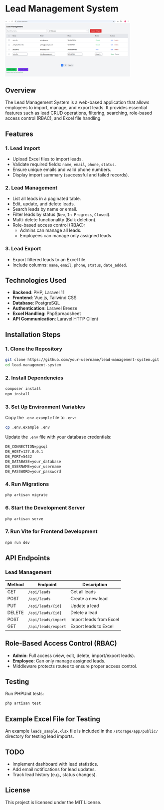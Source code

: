 # Lead Management System

<img src="public/images/lead_management_system.png" alt="Description" width="400">

## Overview
The Lead Management System is a web-based application that allows employees to import, manage, and export leads. It provides essential features such as lead CRUD operations, filtering, searching, role-based access control (RBAC), and Excel file handling.

## Features
### 1. Lead Import
- Upload Excel files to import leads.
- Validate required fields: `name`, `email`, `phone`, `status`.
- Ensure unique emails and valid phone numbers.
- Display import summary (successful and failed records).

### 2. Lead Management
- List all leads in a paginated table.
- Edit, update, and delete leads.
- Search leads by name or email.
- Filter leads by status (`New`, `In Progress`, `Closed`).
- Multi-delete functionality (Bulk deletion).
- Role-based access control (RBAC):
    - Admins can manage all leads.
    - Employees can manage only assigned leads.

### 3. Lead Export
- Export filtered leads to an Excel file.
- Include columns: `name`, `email`, `phone`, `status`, `date_added`.

## Technologies Used
- **Backend**: PHP, Laravel 11
- **Frontend**: Vue.js, Tailwind CSS
- **Database**: PostgreSQL
- **Authentication**: Laravel Breeze
- **Excel Handling**: PhpSpreadsheet
- **API Communication**: Laravel HTTP Client

## Installation Steps
### 1. Clone the Repository
```sh
git clone https://github.com/your-username/lead-management-system.git
cd lead-management-system
```

### 2. Install Dependencies
```sh
composer install
npm install
```

### 3. Set Up Environment Variables
Copy the `.env.example` file to `.env`:
```sh
cp .env.example .env
```
Update the `.env` file with your database credentials:
```env
DB_CONNECTION=pgsql
DB_HOST=127.0.0.1
DB_PORT=5432
DB_DATABASE=your_database
DB_USERNAME=your_username
DB_PASSWORD=your_password
```

### 4. Run Migrations
```sh
php artisan migrate
```

### 6. Start the Development Server
```sh
php artisan serve
```

### 7. Run Vite for Frontend Development
```sh
npm run dev
```

## API Endpoints
### Lead Management
| Method | Endpoint            | Description                  |
|--------|---------------------|------------------------------|
| GET    | `/api/leads`        | Get all leads                |
| POST   | `/api/leads`        | Create a new lead            |
| PUT    | `/api/leads/{id}`   | Update a lead                |
| DELETE | `/api/leads/{id}`   | Delete a lead                |
| POST   | `/api/leads/import` | Import leads from Excel      |
| GET    | `/api/leads/export` | Export leads to Excel        |

## Role-Based Access Control (RBAC)
- **Admin**: Full access (view, edit, delete, import/export leads).
- **Employee**: Can only manage assigned leads.
- Middleware protects routes to ensure proper access control.

## Testing
Run PHPUnit tests:
```sh
php artisan test
```

## Example Excel File for Testing
An example `leads_sample.xlsx` file is included in the `/storage/app/public/` directory for testing lead imports.

## TODO
- Implement dashboard with lead statistics.
- Add email notifications for lead updates.
- Track lead history (e.g., status changes).

## License
This project is licensed under the MIT License.

